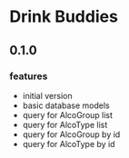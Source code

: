# Drink Buddies

## 0.1.0
### features
- initial version
- basic database models
- query for AlcoGroup list
- query for AlcoType list
- query for AlcoGroup by id
- query for AlcoType by id
